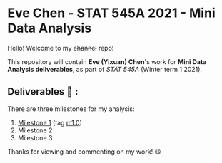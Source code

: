 Eve Chen - STAT 545A 2021 - Mini Data Analysis
================================
Hello! Welcome to my ~~channel~~ repo! 

This repository will contain **Eve (Yixuan) Chen**'s work for **Mini Data Analysis deliverables**, as part of *STAT 545A* (Winter term 1 2021). 

## Deliverables 📔 :

There are three milestones for my analysis:

1. [Milestone 1](https://github.com/stat545ubc-2021/mini-data-analysis-evechen/blob/main/Milestone%201/mini-project-1.md) (tag [m1.0](https://github.com/stat545ubc-2021/mini-data-analysis-evechen/releases/tag/m1.0))
2. Milestone 2
3. Milestone 3

Thanks for viewing and commenting on my work! 😃
